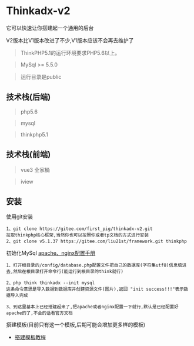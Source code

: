 Thinkadx-v2
===============

它可以快速让你搭建起一个通用的后台

V2版本比V1版本改进了不少,V1版本应该不会再去维护了

> ThinkPHP5.1的运行环境要求PHP5.6以上。

> MySql >= 5.5.0

> 运行目录是public

## 技术栈(后端)
> php5.6

> mysql

> thinkphp5.1

## 技术栈(前端)

> vue3 全家桶

> iview

## 安装

使用git安装

~~~
1、git clone https://gitee.com/first_pig/thinkadx-v2.git
拉取thinkphp核心框架,当然你也可以按照你或者tp文档的方式进行安装
2、git clone v5.1.37 https://gitee.com/liu21st/framework.git thinkphp
~~~

初始化MySql
[apache、nginx配置手册](https://www.kancloud.cn/manual/thinkphp5_1/353955)

~~~
1、打开根目录的/config/database.php配置文件把自己的数据库(字符集utf8)信息填进去,然后在根目录打开命令行(能运行到根目录的think就行)

2、php think thinkadx --init mysql
这条命令意思是导入数据到数据库并创建资源文件(图片),返回 "init success!!!"表示数据导入完成

3、到这里基本上已经搭建起来了,把apache或者nginx配置一下就行,默认是已经配置好apache的了,不会的话看官方文档
~~~

搭建模板(目前只有这一个模板,后期可能会增加更多样的模板)
+ [搭建模板教程](https://gitee.com/first_pig/thinkadx-template)


